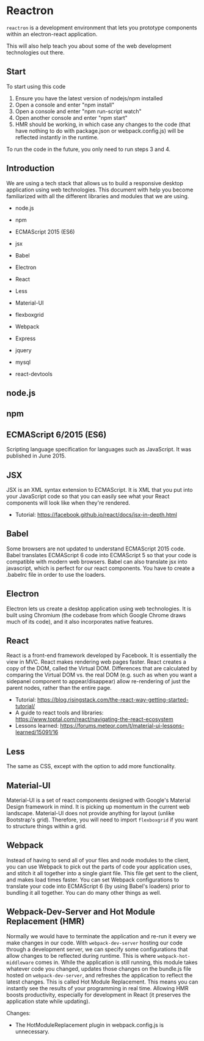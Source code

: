 #  Reactron
`reactron` is a development environment that lets you prototype components
within an electron-react application.

This will also help teach you about some of the web development
technologies out there.

## Start
To start using this code
1. Ensure you have the latest version of nodejs/npm installed
2. Open a console and enter "npm install"
3. Open a console and enter "npm run-script watch"
4. Open another console and enter "npm start"
5. HMR should be working, in which case any changes to the code (that have
nothing to do with package.json or webpack.config.js) will be reflected
instantly in the runtime.

To run the code in the future, you only need to run steps 3 and 4.

## Introduction
We are using a tech stack that allows us to build a responsive desktop
application using web technologies. This document with help you become
familiarized with all the different libraries and modules that we are
using.

* node.js
* npm
* ECMAScript 2015 (ES6)
* jsx
* Babel

* Electron
* React
* Less
* Material-UI
* flexboxgrid
* Webpack

* Express
* jquery
* mysql

* react-devtools

## node.js

## npm

## ECMAScript 6/2015 (ES6)
Scripting language specification for languages such as JavaScript. It
was published in June 2015.

## JSX
JSX is an XML syntax extension to ECMAScript. It is XML that you put into
your JavaScript code so that you can easily see what your React components
will look like when they're rendered.
- Tutorial: https://facebook.github.io/react/docs/jsx-in-depth.html

## Babel
Some browsers are not updated to understand ECMAScript 2015 code. Babel
translates ECMAScript 6 code into ECMAScript 5 so that your code is
compatible with modern web browsers. Babel can also translate jsx into
javascript, which is perfect for our react components. You have to
create a .babelrc file in order to use the loaders. 

## Electron
Electron lets us create a desktop application using web technologies.
It is built using Chromium (the codebase from which Google Chrome draws
much of its code), and it also incorporates native features. 

## React
React is a front-end framework developed by Facebook. It is essentially
the view in MVC. React makes rendering web pages faster. React creates a
copy of the DOM, called the Virtual DOM. Differences that are calculated by
comparing the Virtual DOM vs. the real DOM (e.g. such as when you want a
sidepanel component to appear/disappear) allow re-rendering of just the
parent nodes, rather than the entire page.
- Tutorial: https://blog.risingstack.com/the-react-way-getting-started-tutorial/
- A guide to react tools and libraries: https://www.toptal.com/react/navigating-the-react-ecosystem
- Lessons learned: https://forums.meteor.com/t/material-ui-lessons-learned/15091/16

## Less
The same as CSS, except with the option to add more functionality.

## Material-UI
Material-UI is a set of react components designed with Google's Material
Design framework in mind. It is picking up momentum in the current web
landscape. Material-UI does not provide anything for layout (unlike
Bootstrap's grid). Therefore, you will need to import `flexboxgrid` if
you want to structure things within a grid.

## Webpack
Instead of having to send all of your files and node modules to the
client, you can use Webpack to pick out the parts of code your
application uses, and stitch it all together into a single giant file.
This file get sent to the client, and makes load times faster. You can
set Webpack configurations to translate your code into ECMAScript 6
(by using Babel's loaders) prior to bundling it all together. You can
do many other things as well.

## Webpack-Dev-Server and Hot Module Replacement (HMR)
Normally we would have to terminate the application and re-run it every
we make changes in our code. With `webpack-dev-server` hosting our code
through a development server, we can specify some configurations that allow
changes to be reflected during runtime. This is where
`webpack-hot-middleware` comes in. While the application is still running,
this module takes whatever code you changed, updates those changes on
the bundle.js file hosted on `webpack-dev-server`, and refreshes the
application to reflect the latest changes. This is called Hot Module
Replacement. This means you can instantly see the results of your
programming in real time. Allowing HMR boosts productivity, especially for
development in React (it preserves the application state while updating).

Changes:
- The HotModuleReplacement plugin in webpack.config.js is unnecessary. 


